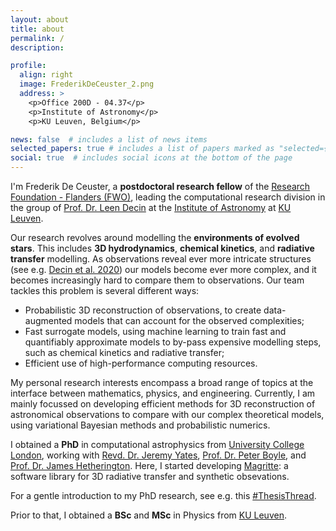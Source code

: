 ```yaml
---
layout: about
title: about
permalink: /
description:

profile:
  align: right
  image: FrederikDeCeuster_2.png
  address: >
    <p>Office 200D - 04.37</p>
    <p>Institute of Astronomy</p>
    <p>KU Leuven, Belgium</p>

news: false  # includes a list of news items
selected_papers: true # includes a list of papers marked as "selected={true}"
social: true  # includes social icons at the bottom of the page
---
```


I'm Frederik De Ceuster, a <strong>postdoctoral research fellow</strong> of the [Research Foundation - Flanders (FWO)](https://www.fwo.be/en/), leading the computational research division in the group of [Prof. Dr. Leen Decin](https://fys.kuleuven.be/ster/staff/senior-staff/leen-decin) at the [Institute of Astronomy](https://fys.kuleuven.be/ster) at [KU Leuven](https://www.kuleuven.be/kuleuven/).

Our research revolves around modelling the <strong>environments of evolved stars</strong>.
This includes <strong>3D hydrodynamics</strong>, <strong>chemical kinetics</strong>, and <strong>radiative transfer</strong> modelling.
As observations reveal ever more intricate structures (see e.g. [Decin et al. 2020](https://doi.org/10.1126/science.abb1229)) our models become ever more complex, and it becomes increasingly hard to compare them to observations.
Our team tackles this problem is several different ways:
<ul>
  <li>Probabilistic 3D reconstruction of observations, to create data-augmented models that can account for the observed complexities;</li>
  <li>Fast surrogate models, using machine learning to train fast and quantifiably approximate models to by-pass expensive modelling steps, such as chemical kinetics and radiative transfer;</li>
  <li>Efficient use of high-performance computing resources.</li>
</ul>

My personal research interests encompass a broad range of topics at the interface between mathematics, physics, and engineering.
Currently, I am mainly focussed on developing efficient methods for 3D reconstruction of astronomical observations to compare with our complex theoretical models, using variational Bayesian methods and probabilistic numerics.

I obtained a <strong>PhD</strong> in computational astrophysics from [University College London](https://www.ucl.ac.uk/), working with [Revd. Dr. Jeremy Yates](https://www.ucl.ac.uk/physics-astronomy/people/dr-jeremy-yates), [Prof. Dr. Peter Boyle](https://www2.ph.ed.ac.uk/~paboyle/), and [Prof. Dr. James Hetherington](https://www.turing.ac.uk/people/honorary-fellows/james-hetherington). Here, I started developing [Magritte](/projects/magritte/): a software library for 3D radiative transfer and synthetic obsevations.

For a gentle introduction to my PhD research, see e.g. this [#ThesisThread](https://twitter.com/FredDeCeuster/status/1446114019421552641).

Prior to that, I obtained a <strong>BSc</strong> and <strong>MSc</strong> in Physics from [KU Leuven](https://www.kuleuven.be/kuleuven/).
